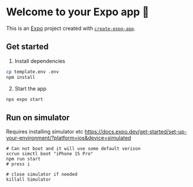 # Welcome to your Expo app 👋

This is an [Expo](https://expo.dev) project created with [`create-expo-app`](https://www.npmjs.com/package/create-expo-app).

## Get started

1. Install dependencies

```bash
cp template.env .env
npm install
```

2. Start the app

```bash
npx expo start
```

## Run on simulator

Requires installing simulator etc
https://docs.expo.dev/get-started/set-up-your-environment/?platform=ios&device=simulated

```
# Can not boot and it will use some default verison
xcrun simctl boot "iPhone 15 Pro"
npm run start
# press i

# close simulator if needed
killall Simulator
```
